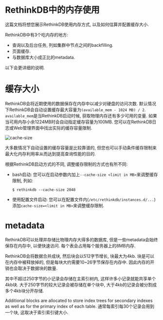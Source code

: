 # RethinkDB中的内存使用
这篇文档将想您展示RethinkDB使用内存方式, 以及如何估算并配置缓存大小.

RethinkDB中有3个吃内存的地方:
* 查询以及后台任务, 列如集群中节点之间的backfilling.
* 页面缓存.
* 与数据库大小成正比的metadata.

以下会更详细的说明.

# 缓存大小
RethinkDB会将近期使用的数据保存在内存中以减少对硬盘的访问次数.
默认情况下RethinkDB会自动设置缓存最大容量为`(available_mem - 1024 MB) / 2`.
`available_mem`是当RethinkDB启动时候, 获取物理内存还有多少可用的变量.
如果当可用内存小余1224MB时会自动指定缓存容量为100MB.
您可以在RethinkDB日志或Web管理界面中找出实际的缓存容量限制.

![cache-size](/DocsPages/images/finding-cache-size.png)

大多数情况下自动设置的缓存容量是比较靠谱的, 但您也可以手动条件缓存限制来最大化内存利用率从而达到提高查询性能的目的.

根据RethinkDB启动方式的不同, 调整缓存限制的方式也有所不同:
* bash启动: 您可以在启动参数内加上`--cache-size <limit in MB>`来调整缓存限制, 列如:

  `$ rethinkdb --cache-size 2048`
* 使用配置文件启动: 您可以在配置文件内(`/etc/rethinkdb/instances.d/...`)添加`cache-size=<limit in MB>`来调整缓存限制.

# metadata
RethinkDB可以处理并存储比物理内存大得多的数据库, 但是一些metadata会始终保存在内存中, 以便快速访问.
每个表会占用每个服务器上的8MB内存.

RethinkDB会将数据合并成块, 然后块会以512字节增长, 块最大为4kb. 
块是可以在内存中被释放掉的, 但是每块大约需要10~26字节保存在内存中. 因此内存的开销也会取决于数据块的数量.

其中不超过250字节的小记录会存储在主索引树内, 这样许多小记录就能共享单个4kb块.
大于250字节的较大记录会被存储在单个块中, 大于4kb的记录会被分割成多个4kb块分开存储.

Additional blocks are allocated to store index trees for secondary indexes as well as for the primary index of each table. 
通常每索引每30个记录会用到一个块, 这取决于索引索引键大小.
